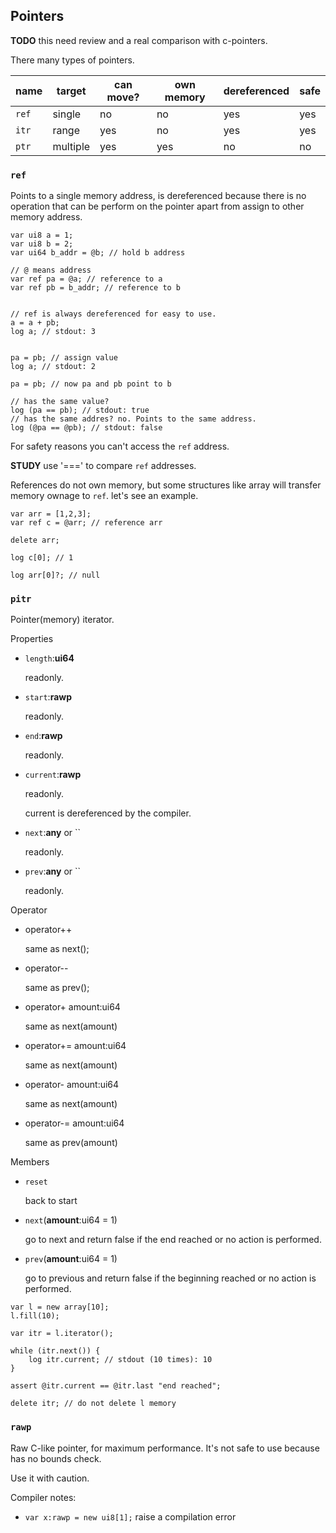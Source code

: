 ## Pointers

**TODO** this need review and a real comparison with c-pointers.

There many types of pointers.

| name      | target   | can move? | own memory | dereferenced | safe |
|-----------|----------|-----------|------------|--------------|------|
| `ref`     | single   |    no     |     no     |     yes      |  yes |
| `itr`     | range    |    yes    |     no     |     yes      |  yes |
| `ptr`     | multiple |    yes    |     yes    |     no       |  no  |


### `ref`

Points to a single memory address, is dereferenced because there
is no operation that can be perform on the pointer apart from assign to other memory address.

```plee
var ui8 a = 1;
var ui8 b = 2;
var ui64 b_addr = @b; // hold b address

// @ means address
var ref pa = @a; // reference to a
var ref pb = b_addr; // reference to b


// ref is always dereferenced for easy to use.
a = a + pb;
log a; // stdout: 3


pa = pb; // assign value
log a; // stdout: 2

pa = pb; // now pa and pb point to b

// has the same value?
log (pa == pb); // stdout: true
// has the same addres? no. Points to the same address.
log (@pa == @pb); // stdout: false
```


For safety reasons you can't access the `ref` address.

**STUDY** use '===' to compare `ref` addresses.


References do not own memory, but some structures like
array will transfer memory ownage to `ref`. let's see an example.

```plee
var arr = [1,2,3];
var ref c = @arr; // reference arr

delete arr;

log c[0]; // 1

log arr[0]?; // null

```

### `pitr`

Pointer(memory) iterator.

Properties
* `length`:**ui64**

  readonly.

* `start`:**rawp**

  readonly.

* `end`:**rawp**

  readonly.

* `current`:**rawp**

  readonly.

  current is dereferenced by the compiler.

* `next`:**any** or ``

  readonly.

* `prev`:**any** or ``

  readonly.


Operator
* operator++

  same as next();

* operator--

  same as prev();

* operator+ amount:ui64

  same as next(amount)

* operator+= amount:ui64

  same as next(amount)

* operator- amount:ui64

  same as next(amount)

* operator-= amount:ui64

  same as prev(amount)


Members
* `reset`

  back to start

* `next`(**amount**:ui64 = 1)

  go to next and return false if the end reached or no action is performed.

* `prev`(**amount**:ui64 = 1)

  go to previous and return false if the beginning reached or no action is performed.



```plee
var l = new array[10];
l.fill(10);

var itr = l.iterator();

while (itr.next()) {
    log itr.current; // stdout (10 times): 10
}

assert @itr.current == @itr.last "end reached";

delete itr; // do not delete l memory

```



### `rawp`

Raw C-like pointer, for maximum performance.
It's not safe to use because has no bounds check.

Use it with caution.


Compiler notes:

* `var x:rawp = new ui8[1];` raise a compilation error
